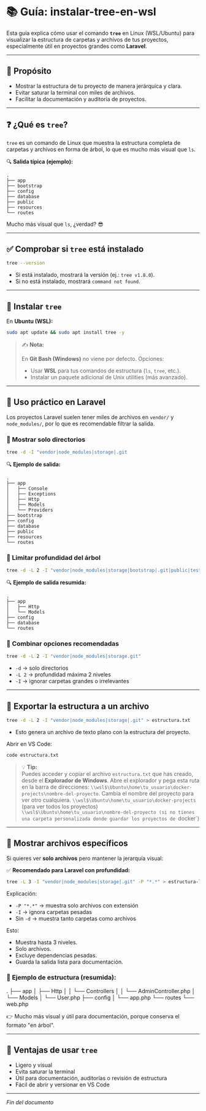 # 📚 Guía: instalar-tree-en-wsl

Esta guía explica cómo usar el comando **`tree`** en Linux (WSL/Ubuntu) para visualizar la estructura de carpetas y archivos de tus proyectos, especialmente útil en proyectos grandes como **Laravel**.

---

## 🎯 Propósito

- Mostrar la estructura de tu proyecto de manera jerárquica y clara.  
- Evitar saturar la terminal con miles de archivos.  
- Facilitar la documentación y auditoría de proyectos.

---

## ❓ ¿Qué es `tree`?

`tree` es un comando de Linux que muestra la estructura completa de carpetas y archivos en forma de árbol, lo que es mucho más visual que `ls`.

🔍 **Salida típica (ejemplo):**

```text
.
├── app
├── bootstrap
├── config
├── database
├── public
├── resources
└── routes
```

Mucho más visual que `ls`, ¿verdad? 😎

---

## ✅ Comprobar si `tree` está instalado

```bash
tree --version
```

- Si está instalado, mostrará la versión (ej.: `tree v1.8.0`).  
- Si no está instalado, mostrará `command not found`.

---

## 🧰 Instalar `tree`

En **Ubuntu (WSL):**

```bash
sudo apt update && sudo apt install tree -y
```

> ✍️ **Nota:** 
>
> En **Git Bash (Windows)** no viene por defecto. Opciones:
>
> - Usar **WSL** para tus comandos de estructura (`ls`, `tree`, etc.).  
> - Instalar un paquete adicional de Unix utilities (más avanzado).

---

## 🌳 Uso práctico en Laravel

Los proyectos Laravel suelen tener miles de archivos en `vendor/` y `node_modules/`, por lo que es recomendable filtrar la salida.

### 📂 Mostrar solo directorios

```bash
tree -d -I "vendor|node_modules|storage|.git
```

🔍 **Ejemplo de salida:**

```text
.
├── app
│   ├── Console
│   ├── Exceptions
│   ├── Http
│   ├── Models
│   └── Providers
├── bootstrap
├── config
├── database
├── public
├── resources
└── routes
```

### 📂 Limitar profundidad del árbol

```bash
tree -d -L 2 -I "vendor|node_modules|storage|bootstrap|.git|public|tests"
```

🔍 **Ejemplo de salida resumida:**

```text
.
├── app
│   ├── Http
│   └── Models
├── config
├── database
└── routes
```

### 📂 Combinar opciones recomendadas

```bash
tree -d -L 2 -I "vendor|node_modules|storage.git"
```

- `-d` → solo directorios  
- `-L 2` → profundidad máxima 2 niveles  
- `-I` → ignorar carpetas grandes o irrelevantes

---

## 📝 Exportar la estructura a un archivo

```bash
tree -d -L 2 -I "vendor|node_modules|storage|.git" > estructura.txt
```

- Esto genera un archivo de texto plano con la estructura del proyecto. 

Abrir en VS Code:

```bash
code estructura.txt
```

> 💡 **Tip:**  
> Puedes acceder y copiar el archivo `estructura.txt` que has creado, desde el **Explorador de Windows**. Abre el explorador y pega esta ruta en la barra de direcciones:
> `\\wsl$\Ubuntu\home\tu_usuario\docker-projects\nombre-del-proyecto`. Cambia el nombre del proyecto para ver otro cualquiera.
> `\\wsl$\Ubuntu\home\tu_usuario\docker-projects` (para ver todos los proyectos)
> `\\wsl$\Ubuntu\home\tu_usuario\nombre-del-proyecto (si no tienes una carpeta personalizada donde guardar los proyectos de `docker`)

---

## 📝 Mostrar archivos específicos

Si quieres ver **solo archivos** pero mantener la jerarquía visual:

✅ **Recomendado para Laravel con profundidad:**

```bash
tree -L 3 -I "vendor|node_modules|storage|.git" -P "*.*" > estructura-ligera.txt
```

Explicación:
- `-P "*.*"` → muestra solo archivos con extensión  
- `-I` → ignora carpetas pesadas  
- Sin `-d` → muestra tanto carpetas como archivos

Esto:
- Muestra hasta 3 niveles.
- Solo archivos.
- Excluye dependencias pesadas.
- Guarda la salida lista para documentación.

### 📂 Ejemplo de estructura (resumida):

.
├── app
│   ├── Http
│   │   └── Controllers
│   │       └── AdminController.php
│   └── Models
│       └── User.php
├── config
│   └── app.php
└── routes
    └── web.php

👉 Mucho más visual y útil para documentación, porque conserva el formato "en árbol".

---

## 🌳 Ventajas de usar `tree`

- Ligero y visual  
- Evita saturar la terminal  
- Útil para documentación, auditorías o revisión de estructura  
- Fácil de abrir y versionar en VS Code

---

*Fin del documento*
